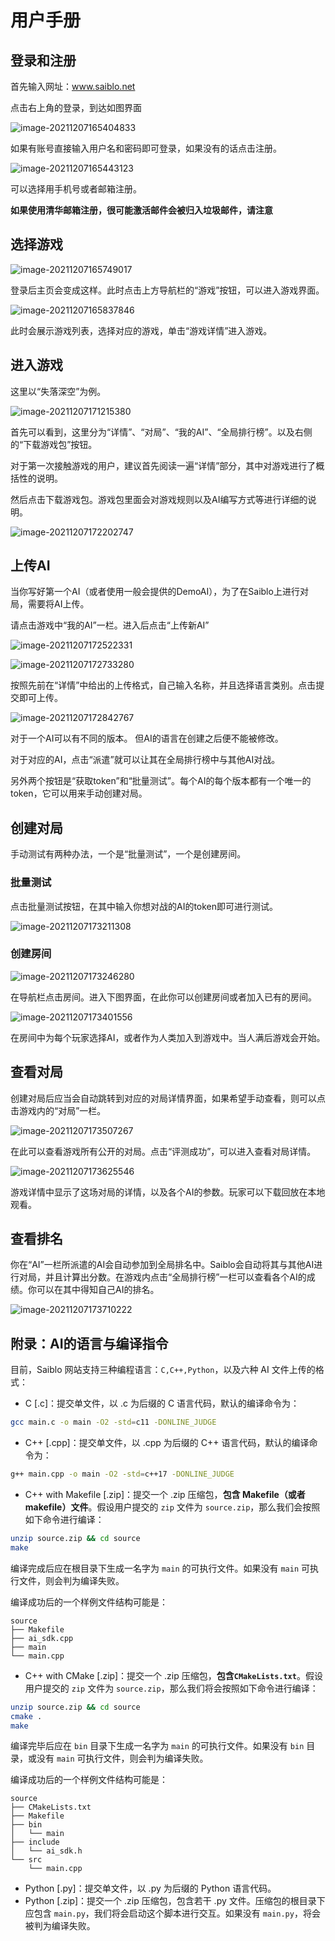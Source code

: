 # 用户手册

## 登录和注册

首先输入网址：www.saiblo.net

点击右上角的登录，到达如图界面

![image-20211207165404833](img/image-20211207165404833.png)

如果有账号直接输入用户名和密码即可登录，如果没有的话点击注册。

![image-20211207165443123](img/image-20211207165443123.png)

可以选择用手机号或者邮箱注册。

**如果使用清华邮箱注册，很可能激活邮件会被归入垃圾邮件，请注意**

## 选择游戏

![image-20211207165749017](img/image-20211207165749017.png)

登录后主页会变成这样。此时点击上方导航栏的“游戏”按钮，可以进入游戏界面。



![image-20211207165837846](img/image-20211207165837846.png)

此时会展示游戏列表，选择对应的游戏，单击“游戏详情”进入游戏。

## 进入游戏

这里以“失落深空”为例。

![image-20211207171215380](img/image-20211207171215380.png)

首先可以看到，这里分为“详情”、“对局”、“我的AI”、“全局排行榜”。以及右侧的“下载游戏包”按钮。

对于第一次接触游戏的用户，建议首先阅读一遍“详情”部分，其中对游戏进行了概括性的说明。

然后点击下载游戏包。游戏包里面会对游戏规则以及AI编写方式等进行详细的说明。

![image-20211207172202747](img/image-20211207172202747.png)

## 上传AI

当你写好第一个AI（或者使用一般会提供的DemoAI），为了在Saiblo上进行对局，需要将AI上传。

请点击游戏中“我的AI”一栏。进入后点击“上传新AI”

![image-20211207172522331](img/image-20211207172522331.png)

![image-20211207172733280](img/image-20211207172733280.png)

按照先前在“详情”中给出的上传格式，自己输入名称，并且选择语言类别。点击提交即可上传。

![image-20211207172842767](img/image-20211207172842767.png)

对于一个AI可以有不同的版本。 但AI的语言在创建之后便不能被修改。

对于对应的AI，点击“派遣”就可以让其在全局排行榜中与其他AI对战。

另外两个按钮是“获取token”和“批量测试”。每个AI的每个版本都有一个唯一的token，它可以用来手动创建对局。

## 创建对局

手动测试有两种办法，一个是“批量测试”，一个是创建房间。

### 批量测试

点击批量测试按钮，在其中输入你想对战的AI的token即可进行测试。

![image-20211207173211308](img/image-20211207173211308.png)

### 创建房间

![image-20211207173246280](img/image-20211207173246280.png)

在导航栏点击房间。进入下图界面，在此你可以创建房间或者加入已有的房间。

![image-20211207173401556](img/image-20211207173401556.png)

在房间中为每个玩家选择AI，或者作为人类加入到游戏中。当人满后游戏会开始。

## 查看对局

创建对局后应当会自动跳转到对应的对局详情界面，如果希望手动查看，则可以点击游戏内的“对局”一栏。

![image-20211207173507267](img/image-20211207173507267.png)

在此可以查看游戏所有公开的对局。点击“评测成功”，可以进入查看对局详情。

![image-20211207173625546](img/image-20211207173625546.png)

游戏详情中显示了这场对局的详情，以及各个AI的参数。玩家可以下载回放在本地观看。

## 查看排名

你在“AI”一栏所派遣的AI会自动参加到全局排名中。Saiblo会自动将其与其他AI进行对局，并且计算出分数。在游戏内点击“全局排行榜”一栏可以查看各个AI的成绩。你可以在其中得知自己AI的排名。

![image-20211207173710222](img/image-20211207173710222.png)

## 附录：AI的语言与编译指令

目前，Saiblo 网站支持三种编程语言：`C,C++,Python`，以及六种 AI 文件上传的格式：

- C [.c]：提交单文件，以 .c 为后缀的 C 语言代码，默认的编译命令为：

```bash
gcc main.c -o main -O2 -std=c11 -DONLINE_JUDGE
```

- C++ [.cpp]：提交单文件，以 .cpp 为后缀的 C++ 语言代码，默认的编译命令为：

```bash
g++ main.cpp -o main -O2 -std=c++17 -DONLINE_JUDGE
```

- C++ with Makefile [.zip]：提交一个 .zip 压缩包，**包含 Makefile（或者 makefile）文件**。假设用户提交的 `zip` 文件为 `source.zip`，那么我们会按照如下命令进行编译：

```bash
unzip source.zip && cd source
make
```

编译完成后应在根目录下生成一名字为 `main` 的可执行文件。如果没有 `main` 可执行文件，则会判为编译失败。

编译成功后的一个样例文件结构可能是：

```text
source
├── Makefile
├── ai_sdk.cpp
├── main
└── main.cpp
```

- C++ with CMake [.zip]：提交一个 .zip 压缩包，**包含`CMakeLists.txt`**。假设用户提交的 `zip` 文件为 `source.zip`，那么我们将会按照如下命令进行编译：

```bash
unzip source.zip && cd source
cmake .
make
```

编译完毕后应在 `bin` 目录下生成一名字为 `main` 的可执行文件。如果没有 `bin` 目录，或没有 `main` 可执行文件，则会判为编译失败。

编译成功后的一个样例文件结构可能是：

```text
source
├── CMakeLists.txt
├── Makefile
├── bin
│   └── main
├── include
│   └── ai_sdk.h
└── src
    └── main.cpp
```

- Python [.py]：提交单文件，以 .py 为后缀的 Python 语言代码。
- Python [.zip]：提交一个 .zip 压缩包，包含若干 .py 文件。压缩包的根目录下应包含 `main.py`，我们将会启动这个脚本进行交互。如果没有 `main.py`，将会被判为编译失败。

